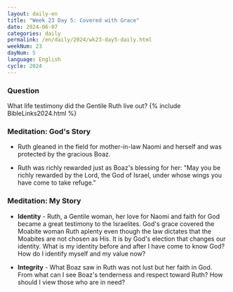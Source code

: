 ```yaml
---
layout: daily-en
title: "Week 23 Day 5: Covered with Grace"
date: 2024-06-07
categories: daily
permalink: /en/daily/2024/wk23-day5-daily.html
weekNum: 23
dayNum: 5
language: English
cycle: 2024
---
```

### Question     
What life testimony did the Gentile Ruth live out?
{% include BibleLinks2024.html %} 

### Meditation: God's Story   
+ Ruth gleaned in the field for mother-in-law Naomi and herself and was protected by the gracious Boaz. 

+ Ruth was richly rewarded just as Boaz's blessing for her: "May you be richly rewarded by the Lord, the God of Israel, under whose wings you have come to take refuge." 

### Meditation: My Story   
+ **Identity** - Ruth, a Gentile woman, her love for Naomi and faith for God became a great testimony to the Israelites. God's grace covered the Moabite woman Ruth aplenty even though the law dictates that the Moabites are not chosen as His. It is by God's election that changes our identity. What is my identity before and after I have come to know God? How do I identify myself and my value now? 

+ **Integrity** - What Boaz saw in Ruth was not lust but her faith in God. From what can I see Boaz's tenderness and respect toward Ruth? How should I view those who are in need?  
